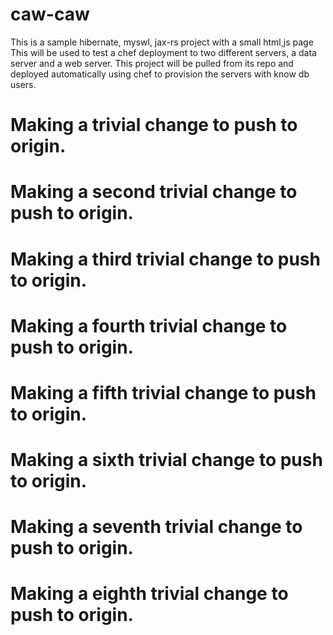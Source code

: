 caw-caw
=======

This is a sample hibernate, myswl, jax-rs project with a small html,js page
This will be used to test a chef deployment to two different servers, a 
data server and a web server. This project will be pulled from its repo and deployed
automatically using chef to provision the servers with know db users.

# Making a trivial change to push to origin.
# Making a second trivial change to push to origin.
# Making a third trivial change to push to origin.
# Making a fourth trivial change to push to origin.
# Making a fifth trivial change to push to origin.
# Making a sixth trivial change to push to origin.
# Making a seventh trivial change to push to origin.
# Making a eighth trivial change to push to origin.
